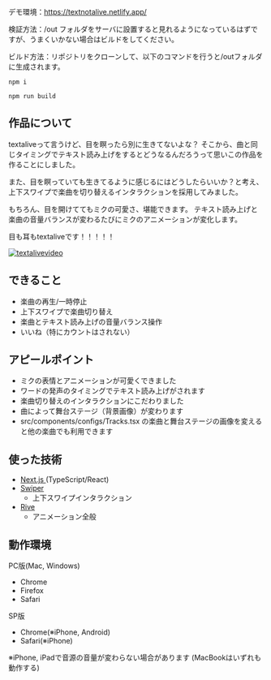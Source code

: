 デモ環境：https://textnotalive.netlify.app/

検証方法：/out フォルダをサーバに設置すると見れるようになっているはずですが、うまくいかない場合はビルドをしてください。

ビルド方法：リポジトリをクローンして、以下のコマンドを行うと/outフォルダに生成されます。

`npm i`

`npm run build`

## 作品について
textaliveって言うけど、目を瞑ったら別に生きてないよな？
そこから、曲と同じタイミングでテキスト読み上げをするとどうなるんだろうって思いこの作品を作ることにしました。

また、目を瞑っていても生きてるように感じるにはどうしたらいいか？と考え、上下スワイプで楽曲を切り替えるインタラクションを採用してみました。

もちろん、目を開けててもミクの可愛さ、堪能できます。
テキスト読み上げと楽曲の音量バランスが変わるたびにミクのアニメーションが変化します。

目も耳もtextaliveです！！！！！

[![textalivevideo](https://github.com/874wokiite/listen-to-me-textalive/assets/98846813/4ddf27e9-a1dd-447b-9cfd-2ea995aad22c)](https://github.com/874wokiite/listen-to-me-textalive/assets/98846813/cc8ceb30-14af-4e28-b5af-ac55a20dc0b9)

## できること
- 楽曲の再生/一時停止
- 上下スワイプで楽曲切り替え
- 楽曲とテキスト読み上げの音量バランス操作
- いいね（特にカウントはされない）


## アピールポイント
- ミクの表情とアニメーションが可愛くできました
- ワードの発声のタイミングでテキスト読み上げがされます
- 楽曲切り替えのインタラクションにこだわりました
- 曲によって舞台ステージ（背景画像）が変わります
- src/components/configs/Tracks.tsx の楽曲と舞台ステージの画像を変えると他の楽曲でも利用できます


## 使った技術
- [Next.js ](https://nextjs.org/)(TypeScript/React)
- [Swiper](https://swiperjs.com/)
  - 上下スワイプインタラクション
- [Rive](https://rive.app/)
  - アニメーション全般   


## 動作環境
PC版(Mac, Windows)
- Chrome
- Firefox
- Safari

SP版
- Chrome(※iPhone, Android)
- Safari(※iPhone)

※iPhone, iPadで音源の音量が変わらない場合があります
(MacBookはいずれも動作する)

